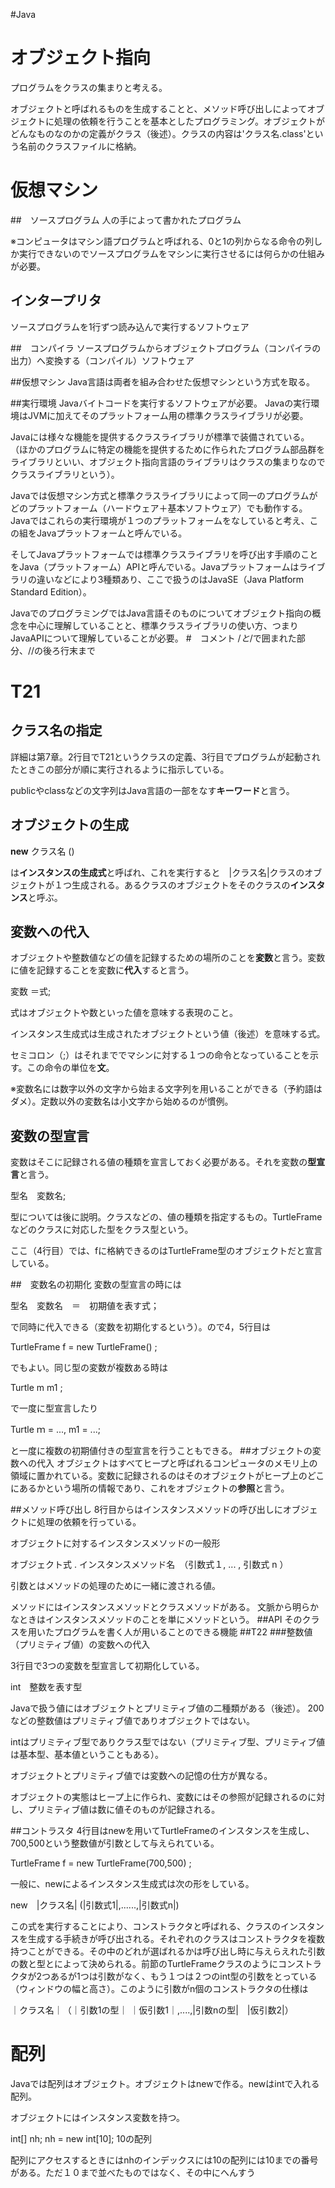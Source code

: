 #Java

# オブジェクト指向
プログラムをクラスの集まりと考える。

オブジェクトと呼ばれるものを生成することと、メソッド呼び出しによってオブジェクトに処理の依頼を行うことを基本としたプログラミング。オブジェクトがどんなものなのかの定義がクラス（後述）。クラスの内容は'クラス名.class'という名前のクラスファイルに格納。
# 仮想マシン
##　ソースプログラム
人の手によって書かれたプログラム

※コンピュータはマシン語プログラムと呼ばれる、0と1の列からなる命令の列しか実行できないのでソースプログラムをマシンに実行させるには何らかの仕組みが必要。

## インタープリタ

ソースプログラムを1行ずつ読み込んで実行するソフトウェア

##　コンパイラ
ソースプログラムからオブジェクトプログラム（コンパイラの出力）へ変換する（コンパイル）ソフトウェア

##仮想マシン
Java言語は両者を組み合わせた仮想マシンという方式を取る。

##実行環境
Javaバイトコードを実行するソフトウェアが必要。
Javaの実行環境はJVMに加えてそのプラットフォーム用の標準クラスライブラリが必要。


Javaには様々な機能を提供するクラスライブラリが標準で装備されている。
（ほかのプログラムに特定の機能を提供するために作られたプログラム部品群をライブラリといい、オブジェクト指向言語のライブラリはクラスの集まりなのでクラスライブラリという）。


Javaでは仮想マシン方式と標準クラスライブラリによって同一のプログラムがどのプラットフォーム（ハードウェア＋基本ソフトウェア）でも動作する。Javaではこれらの実行環境が１つのプラットフォームをなしていると考え、この組をJavaプラットフォームと呼んでいる。

そしてJavaプラットフォームでは標準クラスライブラリを呼び出す手順のことをJava（プラットフォーム）APIと呼んでいる。Javaプラットフォームはライブラリの違いなどにより3種類あり、ここで扱うのはJavaSE（Java Platform Standard Edition）。

JavaでのプログラミングではJava言語そのものについてオブジェクト指向の概念を中心に理解していることと、標準クラスライブラリの使い方、つまりJavaAPIについて理解していることが必要。
#　コメント
/*と*/で囲まれた部分、//の後ろ行末まで
#   T21
## クラス名の指定
詳細は第7章。2行目でT21というクラスの定義、3行目でプログラムが起動されたときこの部分が順に実行されるように指示している。

publicやclassなどの文字列はJava言語の一部をなす**キーワード**と言う。
## オブジェクトの生成
**new** クラス名 ()　　　

は**インスタンスの生成式**と呼ばれ、これを実行すると　|クラス名|クラスのオブジェクトが１つ生成される。あるクラスのオブジェクトをそのクラスの**インスタンス**と呼ぶ。
##  変数への代入
オブジェクトや整数値などの値を記録するための場所のことを**変数**と言う。変数に値を記録することを変数に**代入**すると言う。

変数 ＝式;

式はオブジェクトや数といった値を意味する表現のこと。

インスタンス生成式は生成されたオブジェクトという値（後述）を意味する式。

セミコロン（;）はそれまででマシンに対する１つの命令となっていることを示す。この命令の単位を**文**。

※変数名には数字以外の文字から始まる文字列を用いることができる（予約語はダメ）。定数以外の変数名は小文字から始めるのが慣例。
## 変数の型宣言
変数はそこに記録される値の種類を宣言しておく必要がある。それを変数の**型宣言**と言う。

型名　変数名;

型については後に説明。クラスなどの、値の種類を指定するもの。TurtleFrameなどのクラスに対応した型をクラス型という。

ここ（4行目）では、fに格納できるのはTurtleFrame型のオブジェクトだと宣言している。

##　変数名の初期化
変数の型宣言の時には

型名　変数名　＝　初期値を表す式；

で同時に代入できる（変数を初期化するという）。ので4，5行目は

TurtleFrame f =  new TurtleFrame() ;  

でもよい。同じ型の変数が複数ある時は

Turtle m m1 ;

で一度に型宣言したり

Turtle ｍ = ..., m1 =  ...;

と一度に複数の初期値付きの型宣言を行うこともできる。
##オブジェクトの変数への代入
オブジェクトはすべてヒープと呼ばれるコンピュータのメモリ上の領域に置かれている。変数に記録されるのはそのオブジェクトがヒープ上のどこにあるかという場所の情報であり、これをオブジェクトの**参照**と言う。

##メソッド呼び出し
8行目からはインスタンスメソッドの呼び出しにオブジェクトに処理の依頼を行っている。

オブジェクトに対するインスタンスメソッドの一般形

オブジェクト式 . インスタンスメソッド名　（引数式１, ... , 引数式 n ）

引数とはメソッドの処理のために一緒に渡される値。

メソッドにはインスタンスメソッドとクラスメソッドがある。 
文脈から明らかなときはインスタンスメソッドのことを単にメソッドという。
##API
そのクラスを用いたプログラムを書く人が用いることのできる機能
##T22
###整数値（プリミティブ値）の変数への代入

3行目で3つの変数を型宣言して初期化している。

int　整数を表す型

Javaで扱う値にはオブジェクトとプリミティブ値の二種類がある（後述）。
200などの整数値はプリミティブ値でありオブジェクトではない。

intはプリミティブ型でありクラス型ではない（プリミティブ型、プリミティブ値は基本型、基本値ということもある）。

オブジェクトとプリミティブ値では変数への記憶の仕方が異なる。

オブジェクトの実態はヒープ上に作られ、変数にはその参照が記録されるのに対し、プリミティブ値は数に値そのものが記録される。

##コントラスタ
4行目はnewを用いてTurtleFrameのインスタンスを生成し、700,500という整数値が引数として与えられている。

TurtleFrame f = new TurtleFrame(700,500) ;

一般に、newによるインスタンス生成式は次の形をしている。

new　|クラス名|     (|引数式1|,......,|引数式n|)

この式を実行することにより、コンストラクタと呼ばれる、クラスのインスタンスを生成する手続きが呼び出される。それぞれのクラスはコンストラクタを複数持つことができる。その中のどれが選ばれるかは呼び出し時に与えらえれた引数の数と型とによって決められる。前節のTurtleFrameクラスのようにコンストラクタが2つあるが1つは引数がなく、もう１つは２つのint型の引数をとっている（ウィンドウの幅と高さ）。このように引数がn個のコンストラクタの仕様は

｜クラス名｜（｜引数1の型｜ ｜仮引数1｜,....,|引数nの型|　|仮引数2|）


 
# 配列
Javaでは配列はオブジェクト。オブジェクトはnewで作る。newはintで入れる配列。

オブジェクトにはインスタンス変数を持つ。


int[] nh;
nh   = new int[10];     10の配列

配列にアクセスするときにはnhのインデックスには10の配列には10までの番号がある。ただ１０まで並べたものではなく、その中にへんすう